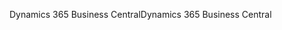 <span data-ttu-id="331e2-101">Dynamics 365 Business Central</span><span class="sxs-lookup"><span data-stu-id="331e2-101">Dynamics 365 Business Central</span></span>
